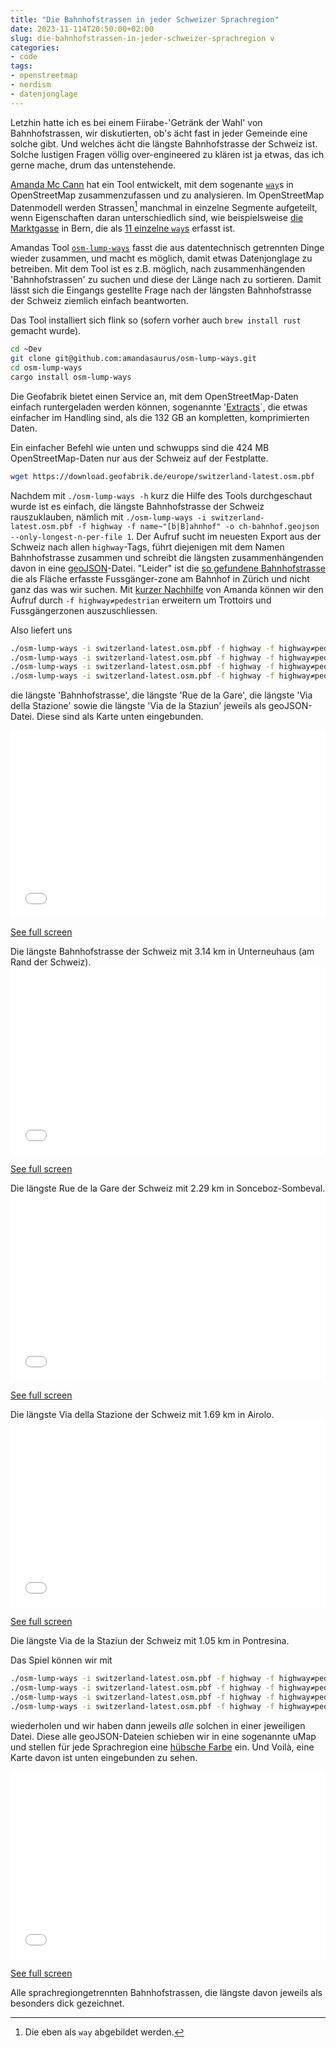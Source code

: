 ```yaml
---
title: "Die Bahnhofstrassen in jeder Schweizer Sprachregion"
date: 2023-11-114T20:50:00+02:00
slug: die-bahnhofstrassen-in-jeder-schweizer-sprachregion v
categories:
- code
tags:
- openstreetmap
- nerdism
- datenjonglage
---
```


Letzhin hatte ich es bei einem Fiirabe-'Getränk der Wahl' von Bahnhofstrassen, wir diskutierten, ob's ächt fast in jeder Gemeinde eine solche gibt.
Und welches ächt die längste Bahnhofstrasse der Schweiz ist.
Solche lustigen Fragen völlig over-engineered zu klären ist ja etwas, das ich gerne mache, drum das untenstehende.

[Amanda Mc Cann](https://www.openstreetmap.org/user/amapanda%20᚛ᚐᚋᚐᚅᚇᚐ᚜%20🏳%EF%B8%8F%E2%80%8D🌈) hat ein Tool entwickelt, mit dem sogenante [`way`](https://wiki.openstreetmap.org/wiki/DE:Way)s in OpenStreetMap zusammenzufassen und zu analysieren.
Im OpenStreetMap Datenmodell werden Strassen[^1]  manchmal in einzelne Segmente aufgeteilt, wenn Eigenschaften daran unterschiedlich sind, wie beispielsweise [die Marktgasse](https://www.openstreetmap.org/way/386805095) in Bern, die als [11 einzelne `way`s](https://osm.li/EpV) erfasst ist.

Amandas Tool [`osm-lump-ways`](https://github.com/amandasaurus/osm-lump-ways) fasst die aus datentechnisch getrennten Dinge wieder zusammen, und macht es möglich, damit etwas Datenjonglage zu betreiben.
Mit dem Tool ist es z.B. möglich, nach zusammenhängenden 'Bahnhofstrassen' zu suchen und diese der Länge nach zu sortieren.
Damit lässt sich die Eingangs gestellte Frage nach der längsten Bahnhofstrasse der Schweiz ziemlich einfach beantworten.

Das Tool installiert sich flink so (sofern vorher auch `brew install rust` gemacht wurde).

````bash
cd ~Dev
git clone git@github.com:amandasaurus/osm-lump-ways.git
cd osm-lump-ways
cargo install osm-lump-ways
````

Die Geofabrik bietet einen Service an, mit dem OpenStreetMap-Daten einfach runtergeladen werden können, sogenannte '[Extracts](https://wiki.openstreetmap.org/wiki/Planet.osm#Extracts)`, die etwas einfacher im Handling sind, als die 132 GB an kompletten, komprimierten Daten.

Ein einfacher Befehl wie unten und schwupps sind die 424 MB OpenStreetMap-Daten nur aus der Schweiz auf der Festplatte. 
````bash
wget https://download.geofabrik.de/europe/switzerland-latest.osm.pbf
````

Nachdem mit `./osm-lump-ways -h` kurz die Hilfe des Tools durchgeschaut wurde ist es einfach, die längste Bahnhofstrasse der Schweiz rauszuklauben, nämlich mit `./osm-lump-ways -i switzerland-latest.osm.pbf -f highway -f name~"[b|B]ahnhof" -o ch-bahnhof.geojson --only-longest-n-per-file 1`.
Der Aufruf sucht im neuesten Export aus der Schweiz nach allen `highway`-Tags, führt diejenigen mit dem Namen Bahnhofstrasse zusammen und schreibt die längsten zusammenhängenden davon in eine [geoJSON](https://geojson.org)-Datei.
"Leider" ist die [so gefundene Bahnhofstrasse](https://www.openstreetmap.org/way/27405455) die als Fläche erfasste Fussgänger-zone am Bahnhof in Zürich und nicht ganz das was wir suchen.
Mit [kurzer Nachhilfe](https://mastodon.social/@habi/111364288036273018) von Amanda können wir den Aufruf durch `-f highway≠pedestrian` erweitern um Trottoirs und Fussgängerzonen auszuschliessen.

Also liefert uns 

````bash
./osm-lump-ways -i switzerland-latest.osm.pbf -f highway -f highway≠pedestrian -f name~"[b|B]ahnhof" -o ch-bahnhof.geojson --only-longest-n-per-file 1
./osm-lump-ways -i switzerland-latest.osm.pbf -f highway -f highway≠pedestrian -f name~"la [g|G]are" -o ch-gare.geojson --only-longest-n-per-file 1
./osm-lump-ways -i switzerland-latest.osm.pbf -f highway -f highway≠pedestrian -f name~"[s|S]tazion" -o ch-stazion.geojson --only-longest-n-per-file 1
./osm-lump-ways -i switzerland-latest.osm.pbf -f highway -f highway≠pedestrian -f name~"[s|S]taziun" -o ch-staziun.geojson --only-longest-n-per-file 1
````

die längste 'Bahnhofstrasse', die längste 'Rue de la Gare', die längste 'Via della Stazione' sowie die längste 'Via de la Staziun' jeweils als geoJSON-Datei.
Diese sind als Karte unten eingebunden.

<iframe width="100%" height="300px" frameborder="0" allowfullscreen allow="geolocation" src="//umap.osm.ch/en/map/langste-bahnhofstrasse_6326?scaleControl=false&miniMap=false&scrollWheelZoom=false&zoomControl=true&editMode=disabled&moreControl=true&searchControl=null&tilelayersControl=null&embedControl=null&datalayersControl=true&onLoadPanel=undefined&captionBar=false&captionMenus=true"></iframe><p><a href="//umap.osm.ch/en/map/langste-bahnhofstrasse_6326?scaleControl=false&miniMap=false&scrollWheelZoom=true&zoomControl=true&editMode=disabled&moreControl=true&searchControl=null&tilelayersControl=null&embedControl=null&datalayersControl=true&onLoadPanel=undefined&captionBar=false&captionMenus=true">See full screen</a></p>
Die längste Bahnhofstrasse der Schweiz mit 3.14 km in Unterneuhaus (am Rand der Schweiz).

<iframe width="100%" height="300px" frameborder="0" allowfullscreen allow="geolocation" src="//umap.osm.ch/en/map/la-plus-longue-rue-de-la-gare_6327?scaleControl=false&miniMap=false&scrollWheelZoom=false&zoomControl=true&editMode=disabled&moreControl=true&searchControl=null&tilelayersControl=null&embedControl=null&datalayersControl=true&onLoadPanel=undefined&captionBar=false&captionMenus=true"></iframe><p><a href="//umap.osm.ch/en/map/la-plus-longue-rue-de-la-gare_6327?scaleControl=false&miniMap=false&scrollWheelZoom=true&zoomControl=true&editMode=disabled&moreControl=true&searchControl=null&tilelayersControl=null&embedControl=null&datalayersControl=true&onLoadPanel=undefined&captionBar=false&captionMenus=true">See full screen</a></p>
Die längste Rue de la Gare der Schweiz mit 2.29 km in Sonceboz-Sombeval.

<iframe width="100%" height="300px" frameborder="0" allowfullscreen allow="geolocation" src="//umap.osm.ch/en/map/la-via-della-stazione-la-piu-lunga-della-svizzera_6328?scaleControl=false&miniMap=false&scrollWheelZoom=false&zoomControl=true&editMode=disabled&moreControl=true&searchControl=null&tilelayersControl=null&embedControl=null&datalayersControl=true&onLoadPanel=undefined&captionBar=false&captionMenus=true"></iframe><p><a href="//umap.osm.ch/en/map/la-via-della-stazione-la-piu-lunga-della-svizzera_6328?scaleControl=false&miniMap=false&scrollWheelZoom=true&zoomControl=true&editMode=disabled&moreControl=true&searchControl=null&tilelayersControl=null&embedControl=null&datalayersControl=true&onLoadPanel=undefined&captionBar=false&captionMenus=true">See full screen</a></p>
Die längste Via della Stazione der Schweiz mit 1.69 km in Airolo.

<iframe width="100%" height="300px" frameborder="0" allowfullscreen allow="geolocation" src="//umap.osm.ch/en/map/la-lung-via-de-la-staziun_6329?scaleControl=false&miniMap=false&scrollWheelZoom=false&zoomControl=true&editMode=disabled&moreControl=true&searchControl=null&tilelayersControl=null&embedControl=null&datalayersControl=true&onLoadPanel=undefined&captionBar=false&captionMenus=true"></iframe><p><a href="//umap.osm.ch/en/map/la-lung-via-de-la-staziun_6329?scaleControl=false&miniMap=false&scrollWheelZoom=true&zoomControl=true&editMode=disabled&moreControl=true&searchControl=null&tilelayersControl=null&embedControl=null&datalayersControl=true&onLoadPanel=undefined&captionBar=false&captionMenus=true">See full screen</a></p>
Die längste Via de la Staziun der Schweiz mit 1.05 km in Pontresina.


Das Spiel können wir mit 

````bash
./osm-lump-ways -i switzerland-latest.osm.pbf -f highway -f highway≠pedestrian --overwrite -f name~"[b|B]ahnhof" -o ch-bahnhof-all.geojson
./osm-lump-ways -i switzerland-latest.osm.pbf -f highway -f highway≠pedestrian --overwrite -f name~"la [g|G]are" -o ch-gare-all.geojson
./osm-lump-ways -i switzerland-latest.osm.pbf -f highway -f highway≠pedestrian --overwrite -f name~"la [s|S]tazion" -o ch-la-stazion-all.geojson
./osm-lump-ways -i switzerland-latest.osm.pbf -f highway -f highway≠pedestrian --overwrite -f name~"la [s|S]taziun" -o ch-la-staziun-all.geojson
````
wiederholen und wir haben dann jeweils *alle* solchen in einer jeweiligen Datei.
Diese alle geoJSON-Dateien schieben wir in eine sogenannte uMap und stellen für jede Sprachregion eine [hübsche Farbe](https://www.learnui.design/tools/data-color-picker.html#palette) ein.
Und Voilà, eine Karte davon ist unten eingebunden zu sehen.

<iframe width="100%" height="300px" frameborder="0" allowfullscreen allow="geolocation" src="//umap.osm.ch/en/map/bahnhof-la-gare-la-stazione-und-la-staziun_5747?scaleControl=false&miniMap=false&scrollWheelZoom=false&zoomControl=true&editMode=disabled&moreControl=true&searchControl=null&tilelayersControl=null&embedControl=null&datalayersControl=true&onLoadPanel=undefined&captionBar=false&captionMenus=true"></iframe><p><a href="//umap.osm.ch/en/map/bahnhof-la-gare-la-stazione-und-la-staziun_5747?scaleControl=false&miniMap=false&scrollWheelZoom=true&zoomControl=true&editMode=disabled&moreControl=true&searchControl=null&tilelayersControl=null&embedControl=null&datalayersControl=true&onLoadPanel=undefined&captionBar=false&captionMenus=true">See full screen</a></p>
Alle sprachregiongetrennten Bahnhofstrassen, die längste davon jeweils als besonders dick gezeichnet.

[^1]: Die eben als `way` abgebildet werden.